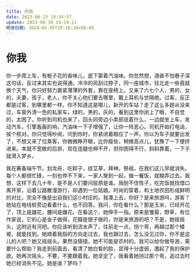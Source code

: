 ```yaml
---
title: 你我
date: 2023-06-23 19:34:57
update: 2023-06-30 19:19:11
修改日期: 2024-05-05T20:16:30+08:00
---
```


# 你我

你一步爬上车，有栀子花的香味儿，底下蒙着汽油味。你忽然想，酒香不怕巷子深这句话，反过来其实也说得通。冷冷的风刮过脖子，同一座城市，往北走一些竟就换个天气，你只好努力裹紧薄薄的外套，靠在座椅上。又来了六七个人，男的，女的，夫妻，孩子，老人，你不关心他们要去哪里，戴上耳机与世隔绝。过客，反正都是过客，到哪里都一样。你不知道这是哪儿，新开的车站？走了这么多趟从没来过，车窗外清一色的私家车，绿的，黑的，灰的，看到这里你闭上了眼，不自觉的，太困了。你听到司机也来了，回头同旁边小卖部说着什么，一边就坐上车，发动汽车，引擎轰轰的响，汽油味一下子增强了，让你一阵恶心。司机开始打电话，挨个核对。你只觉得吵闹，问到你时，你紧闭着眼应了一声。你以为车子就要出发了，不想又来了位乘客，你微微睁开眼，比你瘦些，稍微高点儿，犹豫了一下便挤进来。本就不宽敞的后排，现在连腿也伸不开，但你困得不行，斜斜靠着，一下子就滑入梦乡。

我在筹备端午节，划龙舟，吃粽子，挂艾草，拜神，祭祖，在我们这儿早就消失。每个人都很忙碌，一刻也停不下来，一家人聚到一起，做一餐饭，就糊弄过去。我想，这样下去几十年，是不是人们要问屈原是谁。我耐不住性子，吃完饭就找借口离开家，沿着公路散漫游行，却遇到一位姑娘。时尚的穿着，和土地农田形成鲜明的对比，完全不像是出自我们这小村庄的。我凑上去，你好？是来旅游吗，游客？她站在电线桩旁边看着什么，也不回答。我问，你在看什么？那是玉米，已经开花了，顶上是雄花，腰间是雌花。在看这个，她伸手一指。原来是雏菊，野草，有位作家说，它的心是金子做得，花瓣是银子做的，你是来旅游的吧？不是，她摇摇头，这附近有河吧。你应该听到流水声了，往前走一点，拐个弯，再越过那个矮坡，就能找到。她顺着我指的方向走过去，我也跟过去，怎么没见过你，你不是这儿的人吧？她又摇摇头。果然没猜错，她不可能是农村的。我可以给你做导游，需要什么帮助？我走到前面去，看清了她白皙的脸，显得十分虚弱，激起了我的保护欲。她再次摇头，不要，不要跟着我。她坚定了，我看着她拐过那个弯，追过去时她已经消失不见。她是谁？梦吗？